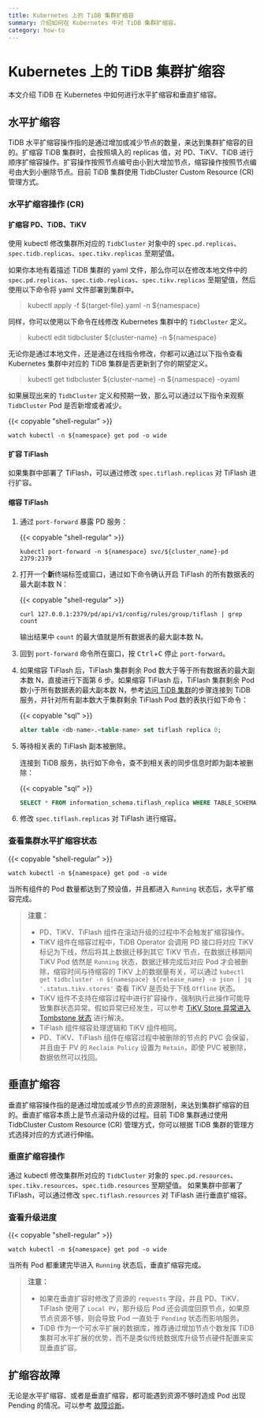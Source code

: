 ```yaml
---
title: Kubernetes 上的 TiDB 集群扩缩容
summary: 介绍如何在 Kubernetes 中对 TiDB 集群扩缩容。
category: how-to
---
```


# Kubernetes 上的 TiDB 集群扩缩容

本文介绍 TiDB 在 Kubernetes 中如何进行水平扩缩容和垂直扩缩容。

## 水平扩缩容

TiDB 水平扩缩容操作指的是通过增加或减少节点的数量，来达到集群扩缩容的目的。扩缩容 TiDB 集群时，会按照填入的 replicas 值，对 PD、TiKV、TiDB 进行顺序扩缩容操作。扩容操作按照节点编号由小到大增加节点，缩容操作按照节点编号由大到小删除节点。目前 TiDB 集群使用 TidbCluster Custom Resource (CR) 管理方式。

### 水平扩缩容操作 (CR)

#### 扩缩容 PD、TiDB、TiKV

使用 kubectl 修改集群所对应的 `TidbCluster` 对象中的 `spec.pd.replicas`、`spec.tidb.replicas`、`spec.tikv.replicas` 至期望值。

如果你本地有着描述 TiDB 集群的 yaml 文件，那么你可以在修改本地文件中的 `spec.pd.replicas`、`spec.tidb.replicas`、`spec.tikv.replicas` 至期望值，然后使用以下命令将 yaml 文件部署到集群中。

> kubectl apply -f ${target-file}.yaml -n ${namespace}

同样，你可以使用以下命令在线修改 Kubernetes 集群中的 `TidbCluster` 定义。

> kubectl edit tidbcluster ${cluster-name} -n ${namespace}

无论你是通过本地文件，还是通过在线指令修改，你都可以通过以下指令查看 Kubernetes 集群中对应的 TiDB 集群是否更新到了你的期望定义。

> kubectl get tidbcluster ${cluster-name} -n ${namespace} -oyaml

如果展现出来的 `TidbCluster` 定义和预期一致，那么可以通过以下指令来观察 `TidbCluster` Pod 是否新增或者减少。

{{< copyable "shell-regular" >}}

```shell
watch kubectl -n ${namespace} get pod -o wide
```

#### 扩容 TiFlash

如果集群中部署了 TiFlash，可以通过修改 `spec.tiflash.replicas` 对 TiFlash 进行扩容。

#### 缩容 TiFlash

1. 通过 `port-forward` 暴露 PD 服务：

    {{< copyable "shell-regular" >}}

    ```shell
    kubectl port-forward -n ${namespace} svc/${cluster_name}-pd 2379:2379
    ```

2. 打开一个**新**终端标签或窗口，通过如下命令确认开启 TiFlash 的所有数据表的最大副本数 N：

    {{< copyable "shell-regular" >}}

    ```shell
    curl 127.0.0.1:2379/pd/api/v1/config/rules/group/tiflash | grep count
    ```

    输出结果中 `count` 的最大值就是所有数据表的最大副本数 N。
  
3. 回到 `port-forward` 命令所在窗口，按 <kbd>Ctrl</kbd>+<kbd>C</kbd> 停止 `port-forward`。

4. 如果缩容 TiFlash 后，TiFlash 集群剩余 Pod 数大于等于所有数据表的最大副本数 N，直接进行下面第 6 步。如果缩容 TiFlash 后，TiFlash 集群剩余 Pod 数小于所有数据表的最大副本数 N，参考[访问 TiDB 集群](access-tidb.md)的步骤连接到 TiDB 服务，并针对所有副本数大于集群剩余 TiFlash Pod 数的表执行如下命令：

    {{< copyable "sql" >}}

    ```sql
    alter table <db-name>.<table-name> set tiflash replica 0;
    ```

5. 等待相关表的 TiFlash 副本被删除。

    连接到 TiDB 服务，执行如下命令，查不到相关表的同步信息时即为副本被删除：

    {{< copyable "sql" >}}

    ```sql
    SELECT * FROM information_schema.tiflash_replica WHERE TABLE_SCHEMA = '<db_name>' and TABLE_NAME = '<table_name>';
    ```
    
6. 修改 `spec.tiflash.replicas` 对 TiFlash 进行缩容。

### 查看集群水平扩缩容状态

{{< copyable "shell-regular" >}}

```shell
watch kubectl -n ${namespace} get pod -o wide
```

当所有组件的 Pod 数量都达到了预设值，并且都进入 `Running` 状态后，水平扩缩容完成。

> **注意：**
>
> - PD、TiKV、TiFlash 组件在滚动升级的过程中不会触发扩缩容操作。
> - TiKV 组件在缩容过程中，TiDB Operator 会调用 PD 接口将对应 TiKV 标记为下线，然后将其上数据迁移到其它 TiKV 节点，在数据迁移期间 TiKV Pod 依然是 `Running` 状态，数据迁移完成后对应 Pod 才会被删除，缩容时间与待缩容的 TiKV 上的数据量有关，可以通过 `kubectl get tidbcluster -n ${namespace} ${release_name} -o json | jq '.status.tikv.stores'` 查看 TiKV 是否处于下线 `Offline` 状态。
> - TiKV 组件不支持在缩容过程中进行扩容操作，强制执行此操作可能导致集群状态异常。假如异常已经发生，可以参考 [TiKV Store 异常进入 Tombstone 状态](troubleshoot.md#tikv-store-异常进入-tombstone-状态) 进行解决。
> - TiFlash 组件缩容处理逻辑和 TiKV 组件相同。
> - PD、TiKV、TiFlash 组件在缩容过程中被删除的节点的 PVC 会保留，并且由于 PV 的 `Reclaim Policy` 设置为 `Retain`，即使 PVC 被删除，数据依然可以找回。

## 垂直扩缩容

垂直扩缩容操作指的是通过增加或减少节点的资源限制，来达到集群扩缩容的目的。垂直扩缩容本质上是节点滚动升级的过程。目前 TiDB 集群通过使用 TidbCluster Custom Resource (CR) 管理方式，你可以根据 TiDB 集群的管理方式选择对应的方式进行伸缩。

### 垂直扩缩容操作

通过 kubectl 修改集群所对应的 `TidbCluster` 对象的 `spec.pd.resources`、`spec.tikv.resources`、`spec.tidb.resources` 至期望值。
如果集群中部署了 TiFlash，可以通过修改 `spec.tiflash.resources` 对 TiFlash 进行垂直扩缩容。

### 查看升级进度

{{< copyable "shell-regular" >}}

```shell
watch kubectl -n ${namespace} get pod -o wide
```

当所有 Pod 都重建完毕进入 `Running` 状态后，垂直扩缩容完成。

> **注意：**
>
> - 如果在垂直扩容时修改了资源的 `requests` 字段，并且 PD、TiKV、TiFlash 使用了 `Local PV`，那升级后 Pod 还会调度回原节点，如果原节点资源不够，则会导致 Pod 一直处于 `Pending` 状态而影响服务。
> - TiDB 作为一个可水平扩展的数据库，推荐通过增加节点个数发挥 TiDB 集群可水平扩展的优势，而不是类似传统数据库升级节点硬件配置来实现垂直扩容。

## 扩缩容故障

无论是水平扩缩容、或者是垂直扩缩容，都可能遇到资源不够时造成 Pod 出现 Pending 的情况。可以参考 [故障诊断](https://pingcap.com/docs-cn/tidb-in-kubernetes/stable/troubleshoot/#pod-%E5%A4%84%E4%BA%8E-pending-%E7%8A%B6%E6%80%81)。
